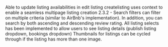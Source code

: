 Able to update listing availabilities in edit listing
createlisting uses context to enable a seamless multipage listing creation
2.3.2 - Search filters can filter on multiple criteria (similar to AirBnb's implementation). In addition, you can search by both ascending and descending review rating.
All listing selects has been implemented to allow users to see listing details (publish listing dropdown, bookings
dropdown)
Thumbnails for listings can be cycled through if the listing has more than one image.